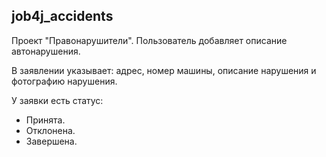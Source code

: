 ## job4j_accidents
Проект "Правонарушители". Пользователь добавляет описание автонарушения. 

В заявлении указывает: адрес, номер машины, описание нарушения и фотографию нарушения.

У заявки есть статус: 
* Принята. 
* Отклонена. 
* Завершена.
